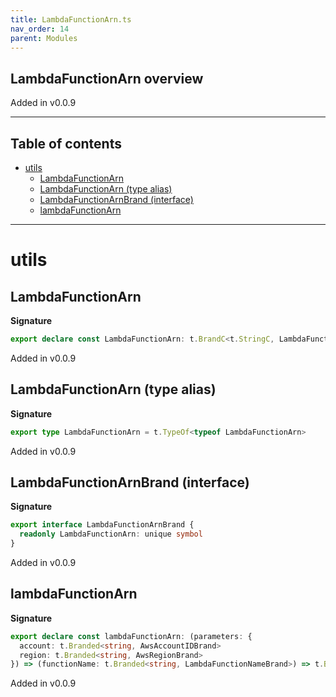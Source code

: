 ```yaml
---
title: LambdaFunctionArn.ts
nav_order: 14
parent: Modules
---
```


## LambdaFunctionArn overview

Added in v0.0.9

---

<h2 class="text-delta">Table of contents</h2>

- [utils](#utils)
  - [LambdaFunctionArn](#lambdafunctionarn)
  - [LambdaFunctionArn (type alias)](#lambdafunctionarn-type-alias)
  - [LambdaFunctionArnBrand (interface)](#lambdafunctionarnbrand-interface)
  - [lambdaFunctionArn](#lambdafunctionarn)

---

# utils

## LambdaFunctionArn

**Signature**

```ts
export declare const LambdaFunctionArn: t.BrandC<t.StringC, LambdaFunctionArnBrand>
```

Added in v0.0.9

## LambdaFunctionArn (type alias)

**Signature**

```ts
export type LambdaFunctionArn = t.TypeOf<typeof LambdaFunctionArn>
```

Added in v0.0.9

## LambdaFunctionArnBrand (interface)

**Signature**

```ts
export interface LambdaFunctionArnBrand {
  readonly LambdaFunctionArn: unique symbol
}
```

Added in v0.0.9

## lambdaFunctionArn

**Signature**

```ts
export declare const lambdaFunctionArn: (parameters: {
  account: t.Branded<string, AwsAccountIDBrand>
  region: t.Branded<string, AwsRegionBrand>
}) => (functionName: t.Branded<string, LambdaFunctionNameBrand>) => t.Branded<string, LambdaFunctionArnBrand>
```

Added in v0.0.9

